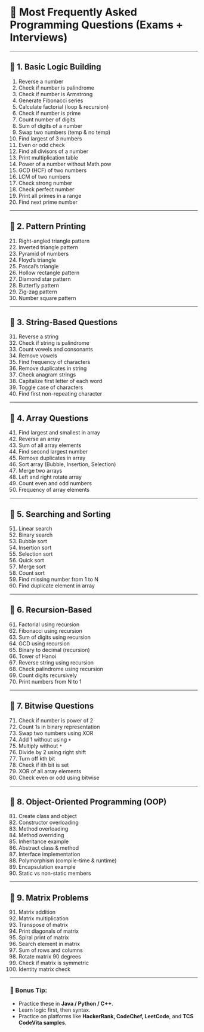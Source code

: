 # 💯 Most Frequently Asked Programming Questions (Exams + Interviews)

---

## 🔹 1. Basic Logic Building
1. Reverse a number  
2. Check if number is palindrome  
3. Check if number is Armstrong  
4. Generate Fibonacci series  
5. Calculate factorial (loop & recursion)  
6. Check if number is prime  
7. Count number of digits  
8. Sum of digits of a number  
9. Swap two numbers (temp & no temp)  
10. Find largest of 3 numbers  
11. Even or odd check  
12. Find all divisors of a number  
13. Print multiplication table  
14. Power of a number without Math.pow  
15. GCD (HCF) of two numbers  
16. LCM of two numbers  
17. Check strong number  
18. Check perfect number  
19. Print all primes in a range  
20. Find next prime number

---

## 🔹 2. Pattern Printing
21. Right-angled triangle pattern  
22. Inverted triangle pattern  
23. Pyramid of numbers  
24. Floyd’s triangle  
25. Pascal’s triangle  
26. Hollow rectangle pattern  
27. Diamond star pattern  
28. Butterfly pattern  
29. Zig-zag pattern  
30. Number square pattern  

---

## 🔹 3. String-Based Questions
31. Reverse a string  
32. Check if string is palindrome  
33. Count vowels and consonants  
34. Remove vowels  
35. Find frequency of characters  
36. Remove duplicates in string  
37. Check anagram strings  
38. Capitalize first letter of each word  
39. Toggle case of characters  
40. Find first non-repeating character  

---

## 🔹 4. Array Questions
41. Find largest and smallest in array  
42. Reverse an array  
43. Sum of all array elements  
44. Find second largest number  
45. Remove duplicates in array  
46. Sort array (Bubble, Insertion, Selection)  
47. Merge two arrays  
48. Left and right rotate array  
49. Count even and odd numbers  
50. Frequency of array elements  

---

## 🔹 5. Searching and Sorting
51. Linear search  
52. Binary search  
53. Bubble sort  
54. Insertion sort  
55. Selection sort  
56. Quick sort  
57. Merge sort  
58. Count sort  
59. Find missing number from 1 to N  
60. Find duplicate element in array  

---

## 🔹 6. Recursion-Based
61. Factorial using recursion  
62. Fibonacci using recursion  
63. Sum of digits using recursion  
64. GCD using recursion  
65. Binary to decimal (recursion)  
66. Tower of Hanoi  
67. Reverse string using recursion  
68. Check palindrome using recursion  
69. Count digits recursively  
70. Print numbers from N to 1  

---

## 🔹 7. Bitwise Questions
71. Check if number is power of 2  
72. Count 1s in binary representation  
73. Swap two numbers using XOR  
74. Add 1 without using `+`  
75. Multiply without `*`  
76. Divide by 2 using right shift  
77. Turn off kth bit  
78. Check if ith bit is set  
79. XOR of all array elements  
80. Check even or odd using bitwise  

---

## 🔹 8. Object-Oriented Programming (OOP)
81. Create class and object  
82. Constructor overloading  
83. Method overloading  
84. Method overriding  
85. Inheritance example  
86. Abstract class & method  
87. Interface implementation  
88. Polymorphism (compile-time & runtime)  
89. Encapsulation example  
90. Static vs non-static members  

---

## 🔹 9. Matrix Problems
91. Matrix addition  
92. Matrix multiplication  
93. Transpose of matrix  
94. Print diagonals of matrix  
95. Spiral print of matrix  
96. Search element in matrix  
97. Sum of rows and columns  
98. Rotate matrix 90 degrees  
99. Check if matrix is symmetric  
100. Identity matrix check  

---

### 🧠 Bonus Tip:
- Practice these in **Java / Python / C++**.
- Learn logic first, then syntax.
- Practice on platforms like **HackerRank, CodeChef, LeetCode**, and **TCS CodeVita samples**.

